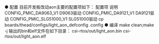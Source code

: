 ● 配置
    目前开发板改动aon主要的配置项如下：
配置项	说明
CONFIG_PMIC_DA9063_V1	D9063驱动
CONFIG_PMIC_DA9121_V1	DA9121驱动
CONFIG_PMIC_SLG51000_V1	SLG51000驱动
cp boards/thead/configs/light_aon_defconfig .config
● 编译
make clean;make -j
输出的bin和elf文件在如下目录：
csi-rtos/out/light_aon.bin
csi-rtos/out/light_aon.elf